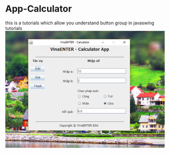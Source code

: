 # App-Calculator
this is a tutorials which allow you understand button group in javaswing tutorials
![alt tag](https://github.com/danisluis5/App-Calculator/blob/master/1.png)
